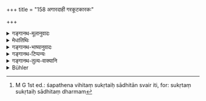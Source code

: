 +++
title = "158 अगारदाही गरकूटकारकः"

+++

<details><summary>गङ्गानथ-मूलानुवादः</summary>

The house-burner, the poisoner, one who eats the food of an adulteress’ son, the seller of Soma, the sea-voyager, the bard, the dealer in oils, and the perjuror.—(158)
</details>

<details><summary>मेधातिथिः</summary>

अगारस्य गृहस्य दग्धा । गरं ददातीति । प्रदर्शनार्थं च गरग्रहणं विषादीनाम् अपि । कुण्डस्य अन्नम् अश्नाति । एवं गोलकस्य, प्रदर्शनार्थत्वात् कुण्डस्य । सोमं विक्रीणीते । ओषधिः सोमस् तं यो विक्रीणीते, यागार्थम् औषधार्थं वा । <u>अन्ये</u> तु सोमसाधनान् ज्योतिष्टोमादियागान् आहुः । तेषां च विक्रयो यद्य् अपि न संभवति, अमूर्तत्वात् क्रियायास्, तथाप्य् अविदुषाम् एवंविधस्याचारस्य दर्शणाद् अयं प्रतिषेधः । दृश्यन्ते ह्य् अविद्वांस एवं वदन्तो "यन् मया सुकृतं कृतं तत् ते ऽस्तु" इति । सुकृतं सुकृतैः साधितं धर्मम्[^२८४] । तथा च "यां च रात्रीम् अजायेथा यां च प्रेतासि तद् उभयम् अन्तरेणेष्टापूर्तं ते लोकं सुकृतम् आयुः प्रजां वृञ्जियं यदि मे द्रुह्युः" इति । यथैव शपथा एवं दानविक्रयाव् अपि वाचा यः करोति स वर्ज्यते । अकार्यता चात एव ईदृशानां शपथदानविक्रयादीनां वाचा क्रियमाणानाम् अनुमीयते । समुद्र उदधिस् तं यो याति । **बन्दी** स्तुतिपाठकः । **तैलिकः** तिलादीनां बीजानां पेष्टा । **कूटकारकः** साक्ष्येष्व् अनृतवादी ॥ ३.१४८ ॥


[^२८४]:
     M G 1st ed.: śapathena vihitaṃ sukṛtaiḥ sādhitān svair iti, for: sukṛtaṃ sukṛtaiḥ sādhitaṃ dharmam
</details>

<details><summary>गङ्गानथ-भाष्यानुवादः</summary>

The burner of houses.

‘*Garada*’—one who gives to others the *gara-poison*; the mention of ‘*gara*’ is merely indicative; it includes all kinds of poison.

He who eats the food of the adulteress’ son; similarly, he who eats the food of the widow’s son; the former being meant to be purely indicative.

He who sells Soma; ‘Soma’ is a particular kind of *herb*; he who sells this *herb*, for use either at sacrifices or for medicine.

Others have explained the term ‘Soma’ (in the expression ‘seller of Soma’) to mean the *Jyotiṣṭoma* and other sacrifices performed with the Soma. Though the actual ‘selling’of these sacrifices is not possible,—because an *act* is purely incorporeal,—yet, as a matter of fact, the practice of ‘selling’ sacrifices is found to be current among illiterate people; hence the present prohibition. Illiterate people are found making such assertions in oath as—(*a*) ‘whatever good I have done, may be yours’ (where they mean to transfer the merit acquired by their good deeds), and (*b*) ‘that night in which you were born and that in which you are dying, leaving these two, all your charities and performances, all your good deeds, your life and offspring I might destroy, if they injure me’ (An oath). And just as they make use of such oaths, so also they practice the *Giving* and *Selling* (of acts) by means of words; and he who does this, is avoided (at *Śrāddha*
-feedings). It is from this that we infer the impropriety of uttering
such oaths and the doing of such verbal givings and sellings.

‘*Sea-voyager*’—one who goes out to the sea.

‘*Bard*’—one who sings the eulogia of men.

‘*Dealer* *in* *oils*’—one who presses sesamum and other oilseeds.

‘*Perjuror*’—one who tells a lie when giving evidence.—(158).
</details>

<details><summary>गङ्गानथ-टिप्पन्यः</summary>

‘*Agāradāhī*’—‘An incendiary; as also (according to Nandana) one who burns corpses for money’.

‘*Kuṇḍāśī*’—‘One who eats the food of the son of an adultress’ (Medhātithi and Kullūka) ‘the glutton who eats sixty *palas* of rice’ (Nārāyaṇa).

‘*Kūtakārakaḥ*’—‘The perjuring witness’ (Medhātithi, Rāghavānanda and also Kullūka, whose explanation does not differ from Medhātithi’s as noted by Buhler);—Medhātithi explains the word as ‘*Sākṣyeṣvanṛtavādī*,’ and Kullūka as ‘*Sākṣivāde mṛṣāvādasya-kartā*’;—‘any one who commits fraud, *i.e*. a forger, a falsifier of weights and measures’ (Nārāyaṇa and Nandana).

This verse is quoted in *Parāśaramādhava* (Ācāra, p. 687) without any comment;—in *Hemādri* (Śrāddha, p. 481);—and in *Nṛsiṃhaprasāda* (Śrāddha, p. 9a).
</details>

<details><summary>गङ्गानथ-तुल्य-वाक्यानि</summary>

**(verses 3.150-166)  
**

See Comparative notes for [Verse 3.150].
</details>

<details><summary>Bühler</summary>

158	An incendiary, a prisoner, he who eats the food given by the son of an adulteress, a seller of Soma, he who undertakes voyages by sea, a bard, an oil-man, a suborner to perjury,
</details>
